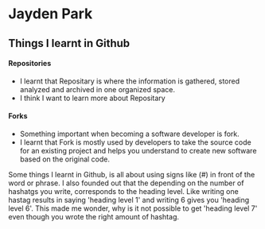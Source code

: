 # Jayden Park
## Things I learnt in Github

#### Repositories

- I learnt that Repositary is where the information is gathered, stored analyzed and archived in one organized space.
- I think I want to learn more about Repositary

#### Forks
- Something important when becoming a software developer is fork. 
- I learnt that Fork is mostly used by developers to take the source code for an existing project and helps you understand to create new software based on the original code.

Some things I learnt in Github, is all about using signs like (#) in front of the word or phrase. I also founded out that the depending on the number of hashatgs you write, corresponds to the heading level. Like writing one hastag results in saying 'heading level 1' and writing 6 gives you 'heading level 6'. This made me wonder, why is it not possible to get 'heading level 7' even though you wrote the right amount of hashtag.   
